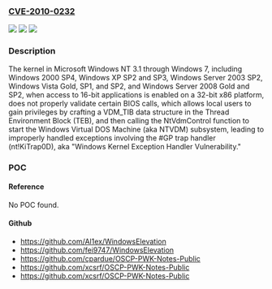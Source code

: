 ### [CVE-2010-0232](https://cve.mitre.org/cgi-bin/cvename.cgi?name=CVE-2010-0232)
![](https://img.shields.io/static/v1?label=Product&message=n%2Fa&color=blue)
![](https://img.shields.io/static/v1?label=Version&message=n%2Fa&color=blue)
![](https://img.shields.io/static/v1?label=Vulnerability&message=n%2Fa&color=brighgreen)

### Description

The kernel in Microsoft Windows NT 3.1 through Windows 7, including Windows 2000 SP4, Windows XP SP2 and SP3, Windows Server 2003 SP2, Windows Vista Gold, SP1, and SP2, and Windows Server 2008 Gold and SP2, when access to 16-bit applications is enabled on a 32-bit x86 platform, does not properly validate certain BIOS calls, which allows local users to gain privileges by crafting a VDM_TIB data structure in the Thread Environment Block (TEB), and then calling the NtVdmControl function to start the Windows Virtual DOS Machine (aka NTVDM) subsystem, leading to improperly handled exceptions involving the #GP trap handler (nt!KiTrap0D), aka "Windows Kernel Exception Handler Vulnerability."

### POC

#### Reference
No POC found.

#### Github
- https://github.com/Al1ex/WindowsElevation
- https://github.com/fei9747/WindowsElevation
- https://github.com/cpardue/OSCP-PWK-Notes-Public
- https://github.com/xcsrf/OSCP-PWK-Notes-Public
- https://github.com/xcsrf/OSCP-PWK-Notes-Public

